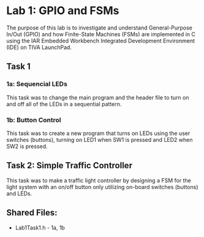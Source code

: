 # Lab 1: GPIO and FSMs
The purpose of this lab is to investigate and understand General-Purpose In/Out (GPIO) and how Finite-State Machines (FSMs) are implemented in C using the IAR Embedded Workbench Integrated Development Environment (IDE) on TIVA LaunchPad.

## Task 1
### 1a: Sequencial LEDs
This task was to change the main program and the header file to turn on and off all of the LEDs in a sequential pattern.
### 1b: Button Control
This task was to create a new program that turns on LEDs using the user switches (buttons), turning on LED1 when SW1 is pressed and LED2 when SW2 is pressed.

## Task 2: Simple Traffic Controller
This task was to make a traffic light controller by designing a FSM for the light system with an on/off button only utilizing on-board switches (buttons) and LEDs.

## **Shared Files:**
* Lab1Task1.h - 1a, 1b
